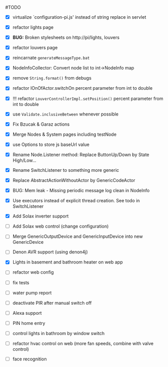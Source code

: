 #TODO
* [x] virtualize `configuration-pi.js' instead of string replace in servlet
* [x] refactor lights page
* [x] **BUG:** Broken stylesheets on http://pi/lights, louvers
* [x] refactor louvers page
* [x] reincarnate `generateMessageType.bat`
* [x] NodeInfoCollector: Convert node list to int->NodeInfo map
* [x] remove `String.format()` from debugs
* [x] refactor IOnOfActor.switchOn percent parameter from int to double
* [x] !!! refactor `LouverControllerImpl.setPosition()` percent parameter from int to double
* [x] use `Validate.inclusiveBetween` whenever possible
* [x] Fix Bzucak & Garaz actions
* [x] Merge Nodes & System pages including testNode
* [x] use Options to store js baseUrl value
* [x] Rename Node.Listener method: Replace ButtonUp/Down by State High/Low...
* [x] Rename SwitchListener to something more generic
* [x] Replace AbstractActionWithoutActor by GenericCodeActor
* [x] BUG: Mem leak - Missing periodic message log clean in NodeInfo
* [x] Use executors instead of explicit thread creation. See todo in SwitchListener
* [x] Add Solax inverter support
* [ ] Add Solax web control (change configuration)
* [ ] Merge GenericOutputDevice and GenericInputDevice into new GenericDevice
* [ ] Denon AVR support (using denon4j)
* [x] Lights in basement and bathroom heater on web app
* [ ] refactor web config
* [ ] fix tests
* [ ] water pump report
* [ ] deactivate PIR after manual switch off
* [ ] Alexa support
* [ ] PIN home entry
* [ ] control lights in bathroom by window switch
* [ ] refactor hvac control on web (more fan speeds, combine with valve control)
* [ ] face recognition

